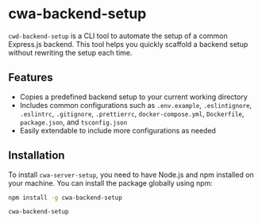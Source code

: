 # cwa-backend-setup

`cwd-backend-setup` is a CLI tool to automate the setup of a common Express.js backend. This tool helps you quickly scaffold a backend setup without rewriting the setup each time.

## Features

- Copies a predefined backend setup to your current working directory
- Includes common configurations such as `.env.example`, `.eslintignore`, `.eslintrc`, `.gitignore`, `.prettierrc`, `docker-compose.yml`, `Dockerfile`, `package.json`, and `tsconfig.json`
- Easily extendable to include more configurations as needed

## Installation

To install `cwa-server-setup`, you need to have Node.js and npm installed on your machine. You can install the package globally using npm:

```sh
npm install -g cwa-backend-setup
```

```sh
cwa-backend-setup
```
